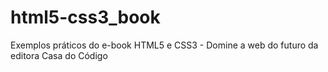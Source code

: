 # html5-css3_book
Exemplos práticos do e-book HTML5 e CSS3 - Domine a web do futuro da editora Casa do Código
